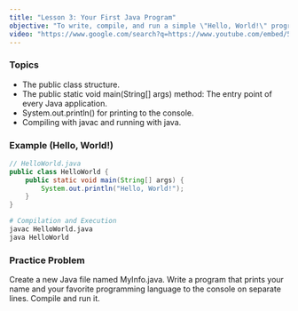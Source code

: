 ```yaml
---
title: "Lesson 3: Your First Java Program"
objective: "To write, compile, and run a simple \"Hello, World!\" program in Java."
video: "https://www.google.com/search?q=https://www.youtube.com/embed/5u8rFbpdvds"
---
```


### Topics

- The public class structure.
- The public static void main(String[] args) method: The entry point of every Java application.
- System.out.println() for printing to the console.
- Compiling with javac and running with java.

### Example (Hello, World!)

```java
// HelloWorld.java
public class HelloWorld {
    public static void main(String[] args) {
        System.out.println("Hello, World!");
    }
}
```

```bash
# Compilation and Execution
javac HelloWorld.java
java HelloWorld
```

### Practice Problem

Create a new Java file named MyInfo.java. Write a program that prints your name and your favorite programming language to the console on separate lines. Compile and run it.
